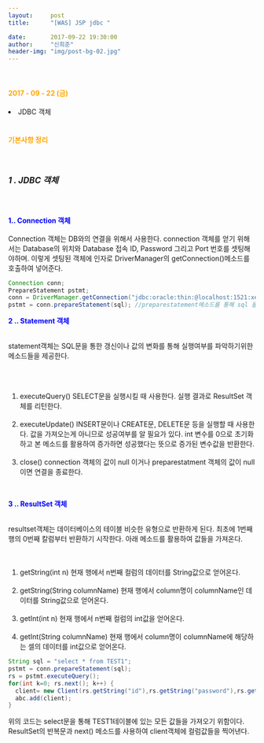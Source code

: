 ```yaml
---
layout:     post
title:      "[WAS] JSP jdbc "

date:       2017-09-22 19:30:00
author:     "신희준"
header-img: "img/post-bg-02.jpg"
---
```

<br>
<H4 style ="font-weight:bold; color : orange">2017 - 09 - 22 (금)</H4>
<li>JDBC 객체</li>


<br>
<H4 style ="font-weight:bold; color:orange;">기본사항 정리</H4>
<br>

<h5 style = "font-size: 17px; font-weight : bold;">1 . JDBC 객체</h5>
<br>
<p><b style="color: blue">1.. Connection 객체 </b><br><br>
Connection 객체는 DB와의 연결을 위해서 사용한다. connection 객체를 얻기 위해서는 Database의 위치와 Database 접속 ID, Password 그리고 Port 번호를 셋팅해야하며. 이렇게 셋팅된 객체에 인자로 DriverManager의 getConnection()메소드를 호출하여 넣어준다.

 </p>

 ~~~java
Connection conn;
PrepareStatement pstmt;
conn = DriverManager.getConnection("jdbc:oracle:thin:@localhost:1521:xe","id","pw");
pstmt = conn.prepareStatement(sql); //preparestatement메소드를 통해 sql 을 전달한다.
 ~~~

<p><b style = " color:blue">2 .. Statement 객체 </b><br><br>

statement객체는 SQL문을 통한 갱신이나 값의 변화를 통해 실행여부를 파악하기위한 메소드들을 제공한다.

<BR><br>
1) executeQuery()
SELECT문을 실행시킬 때 사용한다. 실행 결과로 ResultSet 객체를 리턴한다.
<BR><br>
2) executeUpdate()
INSERT문이나 CREATE문, DELETE문 등을 실행할 때 사용한다. 값을 가져오는게 아니므로 성공여부를 알 필요가 있다. int 변수를 0으로 초기화 하고 본 메소드를 활용하여 증가하면 성공했다는 뜻으로 증가된 변수값을 반환한다.
<BR><br>
3) close()
connection 객체의 값이 null 이거나 preparestatment 객체의 값이 null이면 연결을 종료한다.</p>
<br>
<p><b style = " color:blue">3 .. ResultSet 객체 </b><br><br>

resultset객체는 데이터베이스의 테이블 비슷한 유형으로 반환하게 된다. 최초에 1번째행의 0번째 칼럼부터 반환하기 시작한다. 아래 메소드를 활용하여 값들을 가져온다.  
<br><br>
1)  getString(int n)
현재 행에서 n번째 컬럼의 데이터를 String값으로 얻어온다.
<br><br>
2) getString(String columnName)
현재 행에서 column명이 columnName인 데이터를 String값으로 얻어온다.
<br><br>
3) getInt(int n)
현재 행에서 n번째 컬럼의 int값을 얻어온다.
<br><br>
4) getInt(String columnName)
현재 행에서 column명이 columnName에 해당하는 셀의 데이터를 int값으로 얻어온다.
</p>

~~~java
String sql = "select * from TEST1";
pstmt = conn.prepareStatement(sql);
rs = pstmt.executeQuery();
for(int k=0; rs.next(); k++) {			
  client= new Client(rs.getString("id"),rs.getString("password"),rs.getString("name"));
  abc.add(client);
}
~~~

<p>위의 코드는 select문을 통해 TEST1테이블에 있는 모든 값들을 가져오기 위함이다. ResultSet의 반복문과 next() 메소드를 사용하여 client객체에 컬럼값들을 찍어낸다.</p>
